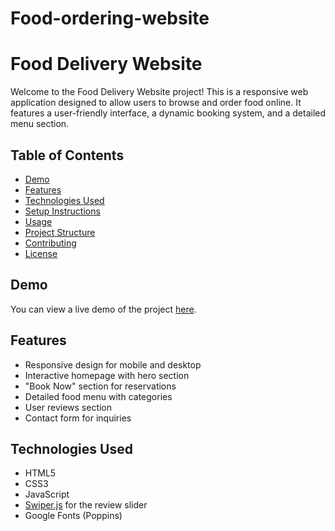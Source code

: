 # Food-ordering-website
# Food Delivery Website

Welcome to the Food Delivery Website project! This is a responsive web application designed to allow users to browse and order food online. It features a user-friendly interface, a dynamic booking system, and a detailed menu section.

## Table of Contents
- [Demo](#demo)
- [Features](#features)
- [Technologies Used](#technologies-used)
- [Setup Instructions](#setup-instructions)
- [Usage](#usage)
- [Project Structure](#project-structure)
- [Contributing](#contributing)
- [License](#license)

## Demo
You can view a live demo of the project [here](#).

## Features
- Responsive design for mobile and desktop
- Interactive homepage with hero section
- "Book Now" section for reservations
- Detailed food menu with categories
- User reviews section
- Contact form for inquiries

## Technologies Used
- HTML5
- CSS3
- JavaScript
- [Swiper.js](https://swiperjs.com/) for the review slider
- Google Fonts (Poppins)

